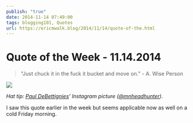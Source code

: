 ```yaml
---
publish: "true"
date: 2014-11-14 07:49:00
tags: blogging101, Quotes
url: https://ericmwalk.blog/2014/11/14/quote-of-the.html
---
```


# Quote of the Week - 11.14.2014

>"Just chuck it in the fuck it bucket and move on." - A. Wise Person

![](https://ericmwalk.blog/uploads/2021/638e631530.jpg)

*Hat tip: </em><em><a href="http://instagram.com/p/vR_ygUM_qt/">Paul DeBettignies</a>' Instagram picture (<a href="https://twitter.com/MNHeadhunter">@mnheadhunter</a>).*

I saw this quote earlier in the week but seems applicable now as well on a cold Friday morning.
